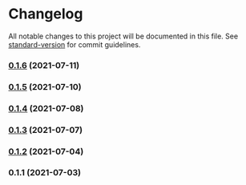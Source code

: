 # Changelog

All notable changes to this project will be documented in this file. See [standard-version](https://github.com/conventional-changelog/standard-version) for commit guidelines.

### [0.1.6](https://github.com/notGonim/AdoptaPet/compare/v0.1.5...v0.1.6) (2021-07-11)

### [0.1.5](https://github.com/notGonim/AdoptaPet/compare/v0.1.4...v0.1.5) (2021-07-10)

### [0.1.4](https://github.com/notGonim/AdoptaPet/compare/v0.1.3...v0.1.4) (2021-07-08)

### [0.1.3](https://github.com/notGonim/AdoptaPet/compare/v0.1.2...v0.1.3) (2021-07-07)

### [0.1.2](https://github.com/notGonim/AdoptaPet/compare/v0.1.1...v0.1.2) (2021-07-04)

### 0.1.1 (2021-07-03)
